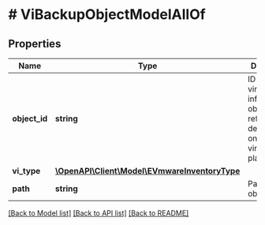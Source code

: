 # # ViBackupObjectModelAllOf

## Properties

Name | Type | Description | Notes
------------ | ------------- | ------------- | -------------
**object_id** | **string** | ID of the virtual infrastructure object: mo-ref or ID, depending on the virtualization platform. | [optional]
**vi_type** | [**\OpenAPI\Client\Model\EVmwareInventoryType**](EVmwareInventoryType.md) |  | [optional]
**path** | **string** | Path to the object. | [optional]

[[Back to Model list]](../../README.md#models) [[Back to API list]](../../README.md#endpoints) [[Back to README]](../../README.md)
